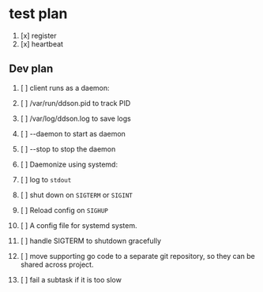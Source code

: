 # test plan

1. [x] register
2. [x] heartbeat

## Dev plan

1. [ ] client runs as a daemon:
  1. [ ] /var/run/ddson.pid to track PID
  2. [ ] /var/log/ddson.log to save logs
  2. [ ] --daemon to start as daemon
  3. [ ] --stop to stop the daemon

2. [ ] Daemonize using systemd:
  1. [ ] log to `stdout`
  2. [ ] shut down on `SIGTERM` or `SIGINT`
  3. [ ] Reload config on `SIGHUP`
  4. [ ] A config file for systemd system.

1. [ ] handle SIGTERM to shutdown gracefully

1. [ ] move supporting go code to a separate git repository, so they can be shared across project.
2. [ ] fail a subtask if it is too slow
